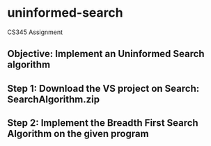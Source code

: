 # uninformed-search
CS345 Assignment

## Objective: Implement an Uninformed Search algorithm 
## Step 1: Download the VS project on Search: SearchAlgorithm.zip 
## Step 2: Implement the Breadth First Search Algorithm on the given program 

 
